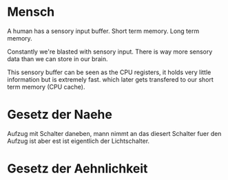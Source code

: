 # Mensch

A human has a sensory input buffer.
Short term memory.
Long term memory.

Constantly we're blasted with sensory input.
There is way more sensory data than we can store in our brain.

This sensory buffer can be seen as the CPU registers, it holds very little information but is extremely fast. which later gets transfered to our short term memory (CPU cache).

# Gesetz der Naehe

Aufzug mit Schalter daneben, mann nimmt an das diesert Schalter fuer den Aufzug ist aber
est ist eigentlich der Lichtschalter.

# Gesetz der Aehnlichkeit


